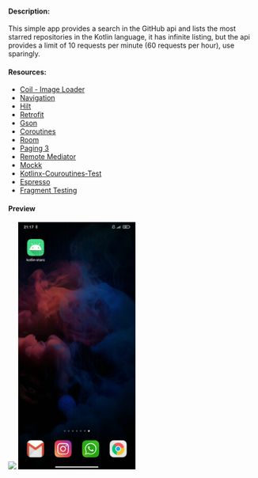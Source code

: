 #### Description:

This simple app provides a search in the GitHub api and lists the most starred repositories in the Kotlin language, it has infinite listing, but the api provides a limit of 10 requests per minute (60 requests per hour), use sparingly.

#### Resources:

* [Coil - Image Loader](https://coil-kt.github.io/coil/getting_started/)
* [Navigation](https://developer.android.com/guide/navigation/navigation-getting-started)
* [Hilt](https://developer.android.com/training/dependency-injection/hilt-android?hl=pt-br)
* [Retrofit](https://square.github.io/retrofit/)
* [Gson](https://github.com/google/gson)
* [Coroutines](https://developer.android.com/kotlin/coroutines)
* [Room](https://developer.android.com/training/data-storage/room)
* [Paging 3](https://developer.android.com/topic/libraries/architecture/paging/v3-overview?hl=pt-br)
* [Remote Mediator](https://developer.android.com/reference/kotlin/androidx/paging/RemoteMediator?hl=pt-br)
* [Mockk](https://mockk.io/)
* [Kotlinx-Couroutines-Test](https://kotlin.github.io/kotlinx.coroutines/kotlinx-coroutines-test/)
* [Espresso](https://developer.android.com/training/testing/espresso)
* [Fragment Testing](https://developer.android.com/training/basics/fragments/testing?hl=pt-br)

#### Preview
<p float="left">
<img src="https://github.com/Igorhleite/kotlin-stars-repos/blob/dev/app/src/main/java/com/ileite/kotlin/stars/img/open_onSucess.gif" height="500"/>
<img src="https://github.com/Igorhleite/kotlin-stars-repos/blob/dev/app/src/main/java/com/ileite/kotlin/stars/img/open_onError.gif" height="500"/>
</p> 
